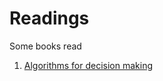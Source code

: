 <!--
 * @Author: BertKing
 * @version: 
 * @Date: 2021-02-23 10:15:45
 * @LastEditors: BertKing
 * @LastEditTime: 2021-02-23 10:21:24
 * @FilePath: /undefined/Users/bertking/Documents/Readings/README.md
 * @Description: 
-->
# Readings
Some books read

1. [Algorithms for decision making ](https://algorithmsbook.com/#)
